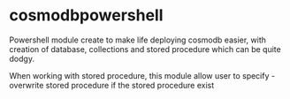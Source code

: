 # cosmodbpowershell

Powershell module create to make life deploying cosmodb easier, with creation of database, collections and stored procedure which can be quite dodgy.

When working with stored procedure, this module allow user to specify -overwrite stored procedure if the stored procedure exist


